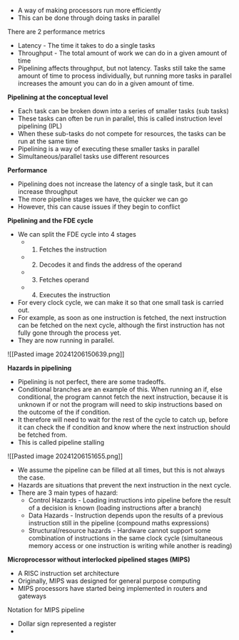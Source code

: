 - A way of making processors run more efficiently
- This can be done through doing tasks in parallel

There are 2 performance metrics
- Latency - The time it takes to do a single tasks
- Throughput - The total amount of work we can do in a given amount of time
- Pipelining affects throughput, but not latency. Tasks still take the same amount of time to process individually, but running more tasks in parallel increases the amount you can do in a given amount of time. 

**Pipelining at the conceptual level**

- Each task can be broken down into a series of smaller tasks (sub tasks)
- These tasks can often be run in parallel, this is called instruction level pipelining (IPL)
- When these sub-tasks do not compete for resources, the tasks can be run at the same time
- Pipelining is a way of executing these smaller tasks in parallel
- Simultaneous/parallel tasks use different resources

**Performance**
- Pipelining does not increase the latency of a single task, but it can increase throughput
- The more pipeline stages we have, the quicker we can go
- However, this can cause issues if they begin to conflict

**Pipelining and the FDE cycle**
- We can split the FDE cycle into 4 stages
	- 1) Fetches the instruction
	- 2) Decodes it and finds the address of the operand
	- 3) Fetches operand
	- 4) Executes the instruction
- For every clock cycle, we can make it so that one small task is carried out.
- For example, as soon as one instruction is fetched, the next instruction can be fetched on the next cycle, although the first instruction has not fully gone through the process yet.
- They are now running in parallel. 

![[Pasted image 20241206150639.png]]

**Hazards in pipelining**

- Pipelining is not perfect, there are some tradeoffs.
- Conditional branches are an example of this. When running an if, else conditional, the program cannot fetch the next instruction, because it is unknown if or not the program will need to skip instructions based on the outcome of the if condition. 
- It therefore will need to wait for the rest of the cycle to catch up, before it can check the if condition and know where the next instruction should be fetched from. 
- This is called pipeline stalling

![[Pasted image 20241206151655.png]]


- We assume the pipeline can be filled at all times, but this is not always the case.
- Hazards are situations that prevent the next instruction in the next cycle. 
- There are 3 main types of hazard:
	- Control Hazards - Loading instructions into pipeline before the result of a decision is known (loading instructions after a branch)
	- Data Hazards - Instruction depends upon the results of a previous instruction still in the pipeline (compound maths expressions)
	- Structural/resource hazards - Hardware cannot support some combination of instructions in the same clock cycle (simultaneous memory access or one instruction is writing while another is reading)

**Microprocessor without interlocked pipelined stages (MIPS)**

- A RISC instruction set architecture
- Originally, MIPS was designed for general purpose computing
- MIPS processors have started being implemented in routers and gateways

Notation for MIPS pipeline

- Dollar sign represented a register
- 

